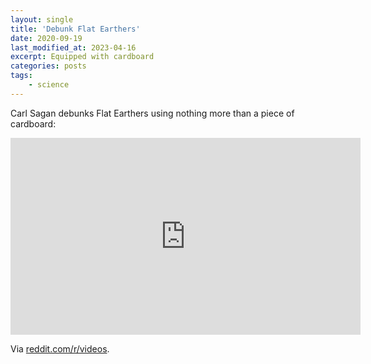 ```yaml
---
layout: single
title: 'Debunk Flat Earthers'
date: 2020-09-19
last_modified_at: 2023-04-16
excerpt: Equipped with cardboard
categories: posts
tags:
    - science
---
```


Carl Sagan debunks Flat Earthers using nothing more than a piece of cardboard:

<iframe
width="560"
height="315"
src="https://www.youtube.com/embed/G8cbIWMv0rI"
frameborder="0"
allow="accelerometer; autoplay; clipboard-write; encrypted-media; gyroscope; picture-in-picture"
allowfullscreen>
</iframe>

Via [reddit.com/r/videos](https://www.reddit.com/r/videos/comments/ht2n6u/carl_sagan_debunks_flat_earthers_using_nothing/).
